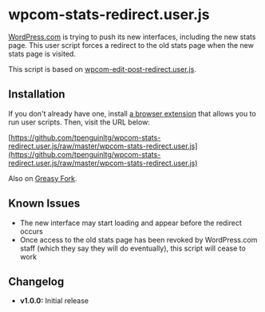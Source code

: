 # wpcom-stats-redirect.user.js
[WordPress.com](https://wordpress.com/) is trying to push its new interfaces, including the new stats page. This user script forces a redirect to the old stats page when the new stats page is visited.

This script is based on [wpcom-edit-post-redirect.user.js](https://github.com/tpenguinltg/wpcom-edit-post-redirect.user.js).

## Installation
If you don't already have one, install [a browser extension](https://greasyfork.org/en/help/installing-user-scripts) that allows you to run user scripts. Then, visit the URL below:

[https://github.com/tpenguinltg/wpcom-stats-redirect.user.js/raw/master/wpcom-stats-redirect.user.js](https://github.com/tpenguinltg/wpcom-stats-redirect.user.js/raw/master/wpcom-stats-redirect.user.js)

Also on [Greasy Fork](https://greasyfork.org/en/scripts/8621-wordpress-com-classic-stats).

## Known Issues
* The new interface may start loading and appear before the redirect occurs
* Once access to the old stats page has been revoked by WordPress.com staff (which they say they will do eventually), this script will cease to work

## Changelog
* **v1.0.0:** Initial release
